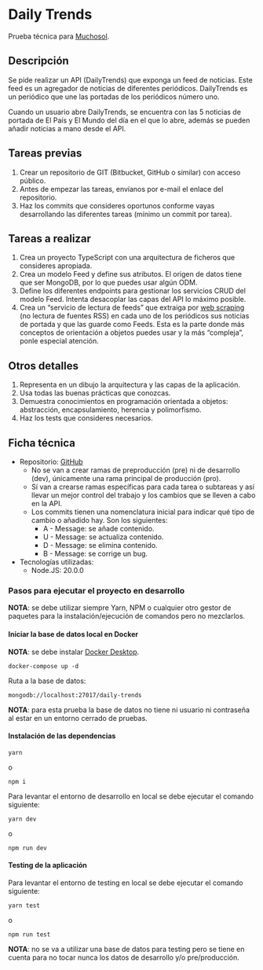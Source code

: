 # Daily Trends

Prueba técnica para [Muchosol](https://www.muchosol.es/).

## Descripción

Se pide realizar un API (DailyTrends) que exponga un feed de noticias. Este feed es un agregador de noticias de diferentes periódicos. DailyTrends es un periódico que une las portadas de los periódicos número uno.

Cuando un usuario abre DailyTrends, se encuentra con las 5 noticias de portada de El País y El Mundo del día en el que lo abre, además se pueden añadir noticias a mano desde el API.

## Tareas previas

1. Crear un repositorio de GIT (Bitbucket, GitHub o similar) con acceso público.
2. Antes de empezar las tareas, envíanos por e-mail el enlace del repositorio.
3. Haz los commits que consideres oportunos conforme vayas desarrollando las
diferentes tareas (mínimo un commit por tarea).

## Tareas a realizar

1. Crea un proyecto TypeScript con una arquitectura de ficheros que consideres apropiada.
2. Crea un modelo Feed y define sus atributos. El origen de datos tiene que ser MongoDB, por lo que puedes usar algún ODM.
3. Define los diferentes endpoints para gestionar los servicios CRUD del modelo Feed. Intenta desacoplar las capas del API lo máximo posible.
4. Crea un “servicio de lectura de feeds” que extraiga por [web scraping](https://es.wikipedia.org/wiki/Web_scraping) (no lectura de fuentes RSS) en cada uno de los periódicos sus noticias de portada y que las guarde como Feeds. Esta es la parte donde más conceptos de orientación a objetos puedes usar y la más “compleja”, ponle especial atención.

## Otros detalles

1. Representa en un dibujo la arquitectura y las capas de la aplicación.
2. Usa todas las buenas prácticas que conozcas.
3. Demuestra conocimientos en programación orientada a objetos: abstracción,
encapsulamiento, herencia y polimorfismo.
4. Haz los tests que consideres necesarios.

## Ficha técnica

- Repositorio: [GitHub](https://github.com/hitses/daily-trends-muchosol)
  - No se van a crear ramas de preproducción (pre) ni de desarrollo (dev), únicamente una rama principal de producción (pro).
  - Sí van a crearse ramas específicas para cada tarea o subtareas y así llevar un mejor control del trabajo y los cambios que se lleven a cabo en la API.
  - Los commits tienen una nomenclatura inicial para indicar qué tipo de cambio o añadido hay. Son los siguientes:
    - A - Message: se añade contenido.
    - U - Message: se actualiza contenido.
    - D - Message: se elimina contenido.
    - B - Message: se corrige un bug.
- Tecnologías utilizadas:
  - Node.JS: 20.0.0

### Pasos para ejecutar el proyecto en desarrollo

**NOTA**: se debe utilizar siempre Yarn, NPM o cualquier otro gestor de paquetes para la instalación/ejecución de comandos pero no mezclarlos.

#### Iniciar la base de datos local en Docker

**NOTA**: se debe instalar [Docker Desktop](https://www.docker.com/products/docker-desktop/).

```
docker-compose up -d
```

Ruta a la base de datos:

```
mongodb://localhost:27017/daily-trends
```

**NOTA**: para esta prueba la base de datos no tiene ni usuario ni contraseña al estar en un entorno cerrado de pruebas.

#### Instalación de las dependencias

```
yarn
```

o

```
npm i
```

Para levantar el entorno de desarrollo en local se debe ejecutar el comando siguiente:

```
yarn dev
```

o

```
npm run dev
```

#### Testing de la aplicación

Para levantar el entorno de testing en local se debe ejecutar el comando siguiente:

```
yarn test
```

o

```
npm run test
```

**NOTA**: no se va a utilizar una base de datos para testing pero se tiene en cuenta para no tocar nunca los datos de desarrollo y/o pre/producción.